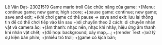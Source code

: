 Lê Văn Đạt- 23021519
Game mario troll
Các chức năng của game:
+)Menu: continue game; new game; high score;
+)pause game: continue; new game; save and exit;
+)khi chơi game có thể pause -> save and exit: lưu lại thông tin để có thể chơi tiếp vào lần sau
+)di chuyển theo 2 cách: di chuyển nhân vật và camera ảo;
+)âm thanh: nhạc nền, nhạc khi nhảy, hiệu ứng âm thanh khi nhân vật chết;
+)đồ hoạ: background, xây map,...;
+)render Text
+)xử lý sự kiện bàn phím; 
+)nhiều trò troll;
+)game có kịch bản;
